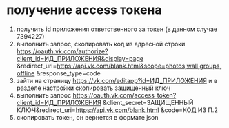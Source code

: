 # получение access токена

1. получить id приложения ответственного за токен (в данном случае 7394227)
2. выполнить запрос, скопировать код из адресной строки https://oauth.vk.com/authorize?client_id=ИД_ПРИЛОЖЕНИЯ&display=page
&redirect_uri=https://api.vk.com/blank.html&scope=photos,wall,groups,offline
&response_type=code 
3. зайти на страницу https://vk.com/editapp?id=ИД_ПРИЛОЖЕНИЯ и в разделе настройки скопировать защищенный ключ
4. выполнить запрос https://oauth.vk.com/access_token?client_id=ИД_ПРИЛОЖЕНИЯ
    &client_secret=ЗАЩИЩЕННЫЙ КЛЮЧ&redirect_uri=https://api.vk.com/blank.html
    &code=КОД ИЗ П.2
5. скопировать токен, он вернется в формате json
